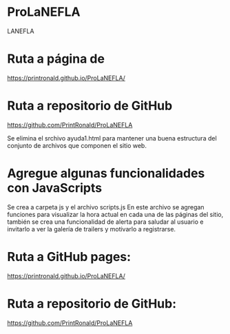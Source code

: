 # ProLaNEFLA
 LANEFLA

# Ruta a página de 
https://printronald.github.io/ProLaNEFLA/

# Ruta a repositorio de GitHub
https://github.com/PrintRonald/ProLaNEFLA


Se elimina el srchivo ayuda1.html para mantener una buena estructura del conjunto de archivos que
componen el sitio web.

# Agregue algunas funcionalidades con JavaScripts

Se crea a carpeta js y el archivo scripts.js
En este archivo se agregan funciones para visualizar la hora actual en cada una de las páginas del sitio, también
se crea una funcionalidad de alerta para saludar al usuario e invitarlo a ver la galería de trailers y motivarlo a registrarse.

# Ruta a GitHub pages:
https://printronald.github.io/ProLaNEFLA/

# Ruta a repositorio de GitHub:
https://github.com/PrintRonald/ProLaNEFLA


